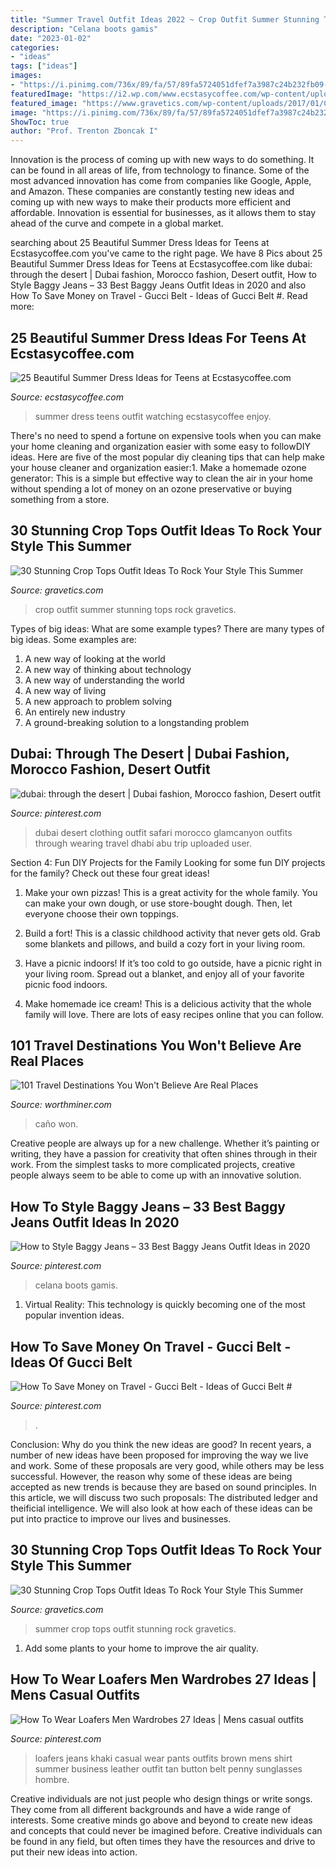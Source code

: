 ```yaml
---
title: "Summer Travel Outfit Ideas 2022 ~ Crop Outfit Summer Stunning Tops Rock Gravetics"
description: "Celana boots gamis"
date: "2023-01-02"
categories:
- "ideas"
tags: ["ideas"]
images:
- "https://i.pinimg.com/736x/89/fa/57/89fa5724051dfef7a3987c24b232fb09--dubai-fashion-abu-dhabi-fashion.jpg"
featuredImage: "https://i2.wp.com/www.ecstasycoffee.com/wp-content/uploads/2016/04/summer-outfit-celebrity-2.jpg?resize=750%2C1124"
featured_image: "https://www.gravetics.com/wp-content/uploads/2017/01/Crop-Top-Outfit-Ideas9.jpg"
image: "https://i.pinimg.com/736x/89/fa/57/89fa5724051dfef7a3987c24b232fb09--dubai-fashion-abu-dhabi-fashion.jpg"
ShowToc: true
author: "Prof. Trenton Zboncak I"
---
```



Innovation is the process of coming up with new ways to do something. It can be found in all areas of life, from technology to finance. Some of the most advanced innovation has come from companies like Google, Apple, and Amazon. These companies are constantly testing new ideas and coming up with new ways to make their products more efficient and affordable. Innovation is essential for businesses, as it allows them to stay ahead of the curve and compete in a global market.

	

		
searching about 25 Beautiful Summer Dress Ideas for Teens at Ecstasycoffee.com you've came to the right page. We have 8 Pics about 25 Beautiful Summer Dress Ideas for Teens at Ecstasycoffee.com like dubai: through the desert | Dubai fashion, Morocco fashion, Desert outfit, How to Style Baggy Jeans – 33 Best Baggy Jeans Outfit Ideas in 2020 and also How To Save Money on Travel - Gucci Belt - Ideas of Gucci Belt #. Read more:
		
    
## 25 Beautiful Summer Dress Ideas For Teens At Ecstasycoffee.com

<img loading=lazy src="https://i2.wp.com/www.ecstasycoffee.com/wp-content/uploads/2016/04/summer-outfit-celebrity-2.jpg?resize=750%2C1124" onerror="this.onerror=null;this.src='https://tse4.mm.bing.net/th?id=OIP.OZTWYyAG6EJkNtjYl9ru1gHaLG&amp;pid=15.1';" alt="25 Beautiful Summer Dress Ideas for Teens at Ecstasycoffee.com">

_Source: ecstasycoffee.com_

>summer dress teens outfit watching ecstasycoffee enjoy. 

	

There's no need to spend a fortune on expensive tools when you can make your home cleaning and organization easier with some easy to followDIY ideas. Here are five of the most popular diy cleaning tips that can help make your house cleaner and organization easier:1. Make a homemade ozone generator: This is a simple but effective way to clean the air in your home without spending a lot of money on an ozone preservative or buying something from a store.

    
## 30 Stunning Crop Tops Outfit Ideas To Rock Your Style This Summer

<img loading=lazy src="https://www.gravetics.com/wp-content/uploads/2017/01/Crop-Top-Outfit-Ideas9.jpg" onerror="this.onerror=null;this.src='https://tse4.mm.bing.net/th?id=OIP.bSYeSjmE5VfnzsPgmhDJHgHaLH&amp;pid=15.1';" alt="30 Stunning Crop Tops Outfit Ideas To Rock Your Style This Summer">

_Source: gravetics.com_

>crop outfit summer stunning tops rock gravetics. 

	

Types of big ideas: What are some example types?
There are many types of big ideas. Some examples are:
1. A new way of looking at the world 
2. A new way of thinking about technology 
3. A new way of understanding the world 
4. A new way of living 
5. A new approach to problem solving 
6. An entirely new industry 
7. A ground-breaking solution to a longstanding problem 

    
## Dubai: Through The Desert | Dubai Fashion, Morocco Fashion, Desert Outfit

<img loading=lazy src="https://i.pinimg.com/736x/89/fa/57/89fa5724051dfef7a3987c24b232fb09--dubai-fashion-abu-dhabi-fashion.jpg" onerror="this.onerror=null;this.src='https://tse2.mm.bing.net/th?id=OIP.v3mtDRCNmKZANYYAp3-B4wAAAA&amp;pid=15.1';" alt="dubai: through the desert | Dubai fashion, Morocco fashion, Desert outfit">

_Source: pinterest.com_

>dubai desert clothing outfit safari morocco glamcanyon outfits through wearing travel dhabi abu trip uploaded user. 

	

Section 4: Fun DIY Projects for the Family
Looking for some fun DIY projects for the family? Check out these four great ideas!
1. Make your own pizzas! This is a great activity for the whole family. You can make your own dough, or use store-bought dough. Then, let everyone choose their own toppings.

2. Build a fort! This is a classic childhood activity that never gets old. Grab some blankets and pillows, and build a cozy fort in your living room.

3. Have a picnic indoors! If it’s too cold to go outside, have a picnic right in your living room. Spread out a blanket, and enjoy all of your favorite picnic food indoors.

4. Make homemade ice cream! This is a delicious activity that the whole family will love. There are lots of easy recipes online that you can follow.

    
## 101 Travel Destinations You Won&#039;t Believe Are Real Places

<img loading=lazy src="https://worthminer.com/wp-content/uploads/2015/06/Caño-Cristales-Colombia.jpg" onerror="this.onerror=null;this.src='https://tse4.mm.bing.net/th?id=OIP.B-SWIxCLOUzbwbtPl3AbEQHaOK&amp;pid=15.1';" alt="101 Travel Destinations You Won&#039;t Believe Are Real Places">

_Source: worthminer.com_

>caño won. 

	

Creative people are always up for a new challenge. Whether it’s painting or writing, they have a passion for creativity that often shines through in their work. From the simplest tasks to more complicated projects, creative people always seem to be able to come up with an innovative solution.

    
## How To Style Baggy Jeans – 33 Best Baggy Jeans Outfit Ideas In 2020

<img loading=lazy src="https://i.pinimg.com/736x/87/d3/02/87d302b4a4ae29740a3f4f2146368430.jpg" onerror="this.onerror=null;this.src='https://tse3.mm.bing.net/th?id=OIP.Db9j-Z7RUfK7RzLpGDxOwQHaLH&amp;pid=15.1';" alt="How to Style Baggy Jeans – 33 Best Baggy Jeans Outfit Ideas in 2020">

_Source: pinterest.com_

>celana boots gamis. 

	

1. Virtual Reality: This technology is quickly becoming one of the most popular invention ideas.

    
## How To Save Money On Travel - Gucci Belt - Ideas Of Gucci Belt #

<img loading=lazy src="https://i.pinimg.com/736x/e5/6e/47/e56e4757dda5bdd3f32ded6c82028611.jpg" onerror="this.onerror=null;this.src='https://tse1.mm.bing.net/th?id=OIP.pzK2hnWKYMoC5SKuH9T4OgAAAA&amp;pid=15.1';" alt="How To Save Money on Travel - Gucci Belt - Ideas of Gucci Belt #">

_Source: pinterest.com_

>. 

	

Conclusion: Why do you think the new ideas are good?
In recent years, a number of new ideas have been proposed for improving the way we live and work. Some of these proposals are very good, while others may be less successful. However, the reason why some of these ideas are being accepted as new trends is because they are based on sound principles. In this article, we will discuss two such proposals: The distributed ledger and theificial intelligence. We will also look at how each of these ideas can be put into practice to improve our lives and businesses.

    
## 30 Stunning Crop Tops Outfit Ideas To Rock Your Style This Summer

<img loading=lazy src="https://www.gravetics.com/wp-content/uploads/2017/01/Crop-Top-Outfit-Ideas16.jpg" onerror="this.onerror=null;this.src='https://tse2.mm.bing.net/th?id=OIP.wtWknpR5Etj7HydRhd8a9AHaLH&amp;pid=15.1';" alt="30 Stunning Crop Tops Outfit Ideas To Rock Your Style This Summer">

_Source: gravetics.com_

>summer crop tops outfit stunning rock gravetics. 

	

1. Add some plants to your home to improve the air quality.

    
## How To Wear Loafers Men Wardrobes 27 Ideas | Mens Casual Outfits

<img loading=lazy src="https://i.pinimg.com/736x/bf/31/af/bf31af8772a214fd1677950790b0ce22.jpg" onerror="this.onerror=null;this.src='https://tse1.mm.bing.net/th?id=OIP.-7lok6qHrhVIt794laGvlQAAAA&amp;pid=15.1';" alt="How To Wear Loafers Men Wardrobes 27 Ideas | Mens casual outfits">

_Source: pinterest.com_

>loafers jeans khaki casual wear pants outfits brown mens shirt summer business leather outfit tan button belt penny sunglasses hombre. 

	

Creative individuals are not just people who design things or write songs. They come from all different backgrounds and have a wide range of interests. Some creative minds go above and beyond to create new ideas and concepts that could never be imagined before. Creative individuals can be found in any field, but often times they have the resources and drive to put their new ideas into action.


